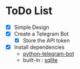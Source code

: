 # ToDo List

- [X] Simple Design
- [X] Create a Telegram Bot
  - [X] Store the API token
- [X] Install dependencies
  - [python-telegram-bot](https://github.com/python-telegram-bot/python-telegram-bot)
  - built-in : [sqlite](https://docs.python.org/3/library/sqlite3.html)
